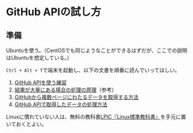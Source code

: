 # GitHub APIの試し方

## 準備

Ubuntuを使う。（CentOSでも同じようなことができるはずだが、ここでの説明はUbuntuを想定している。）

`Ctrl + Alt + T`で端末を起動し、以下の文書を順番に読んでいってほしい。

1. [GitHub APIを使う練習]()
1. [結果が大量にある場合の処理の原理]()（参考）
1. [GitHubから複数ページにわたるデータを取得する方法]()
1. [GitHub APIで取得したデータの処理方法]()

Linuxに慣れていない人は、無料の教科書[LPIC『Linux標準教科書』](http://www.lpi.or.jp/linuxtext/text.shtml)を手元に置いておくとよい。